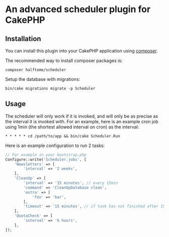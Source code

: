 # An advanced scheduler plugin for CakePHP

## Installation

You can install this plugin into your CakePHP application using [composer](http://getcomposer.org).

The recommended way to install composer packages is:

```
composer halftome/scheduler
```
Setup the database with migrations:
```
bin/cake migrations migrate -p Scheduler
```

## Usage
The scheduler will only work if it is invoked, and will only be as precise as the interval it is invoked with.
For an example, here is an example cron job using 1min (the shortest allowed interval on cron) as the interval:
```cron
* * * * * cd /path/to/app && bin/cake Scheduler.Run
```

Here is an example configuration to run 2 tasks:
```php
// For example in your bootstrap.php
Configure::write('Scheduler.jobs', [
    'Newsletters' => [
        'interval' => '2 weeks',
    ],
    'CleanUp' => [
        'interval' => '15 minutes', // every 15min
        'command' => 'CleanUpDatabase clean',
        'extra' => [
            'foo' => 'bar',
        ],
        'timeout' => '15 minutes', // if task has not finished after 15min it will be aborted
    ],
    'QuotaCheck' => [
        'interval' => '6 hours',
    ],
]);
```